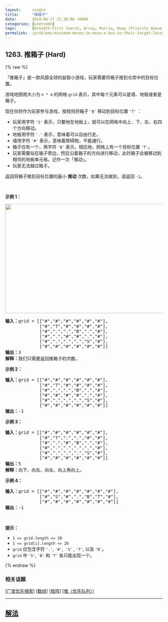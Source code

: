 ```yaml
---
layout:     single
title:      "推箱子"
date:       2019-06-17 21:30:00 +0800
categories: [Leetcode]
tags:       [Breadth-First Search, Array, Matrix, Heap (Priority Queue)]
permalink:  /problems/minimum-moves-to-move-a-box-to-their-target-location/
---
```


## 1263. 推箱子 (Hard)

{% raw %}

<p>「推箱子」是一款风靡全球的益智小游戏，玩家需要将箱子推到仓库中的目标位置。</p>

<p>游戏地图用大小为 <code>n * m</code> 的网格 <code>grid</code> 表示，其中每个元素可以是墙、地板或者是箱子。</p>

<p>现在你将作为玩家参与游戏，按规则将箱子&nbsp;<code>&#39;B&#39;</code>&nbsp;移动到目标位置&nbsp;<code>&#39;T&#39;</code> ：</p>

<ul>
	<li>玩家用字符&nbsp;<code>&#39;S&#39;</code>&nbsp;表示，只要他在地板上，就可以在网格中向上、下、左、右四个方向移动。</li>
	<li>地板用字符&nbsp;<code>&#39;.&#39;</code>&nbsp;表示，意味着可以自由行走。</li>
	<li>墙用字符&nbsp;<code>&#39;#&#39;</code>&nbsp;表示，意味着障碍物，不能通行。&nbsp;</li>
	<li>箱子仅有一个，用字符&nbsp;<code>&#39;B&#39;</code>&nbsp;表示。相应地，网格上有一个目标位置&nbsp;<code>&#39;T&#39;</code>。</li>
	<li>玩家需要站在箱子旁边，然后沿着箱子的方向进行移动，此时箱子会被移动到相邻的地板单元格。记作一次「推动」。</li>
	<li>玩家无法越过箱子。</li>
</ul>

<p>返回将箱子推到目标位置的最小 <strong>推动</strong> 次数，如果无法做到，请返回&nbsp;<code>-1</code>。</p>

<p>&nbsp;</p>

<p><strong>示例 1：</strong></p>

<p><strong><img alt="" src="https://assets.leetcode-cn.com/aliyun-lc-upload/uploads/2019/11/16/sample_1_1620.png" style="height: 349px; width: 520px;"></strong></p>

<pre><strong>输入：</strong>grid = [[&quot;#&quot;,&quot;#&quot;,&quot;#&quot;,&quot;#&quot;,&quot;#&quot;,&quot;#&quot;],
             [&quot;#&quot;,&quot;T&quot;,&quot;#&quot;,&quot;#&quot;,&quot;#&quot;,&quot;#&quot;],
&nbsp;            [&quot;#&quot;,&quot;.&quot;,&quot;.&quot;,&quot;B&quot;,&quot;.&quot;,&quot;#&quot;],
&nbsp;            [&quot;#&quot;,&quot;.&quot;,&quot;#&quot;,&quot;#&quot;,&quot;.&quot;,&quot;#&quot;],
&nbsp;            [&quot;#&quot;,&quot;.&quot;,&quot;.&quot;,&quot;.&quot;,&quot;S&quot;,&quot;#&quot;],
&nbsp;            [&quot;#&quot;,&quot;#&quot;,&quot;#&quot;,&quot;#&quot;,&quot;#&quot;,&quot;#&quot;]]
<strong>输出：</strong>3
<strong>解释：</strong>我们只需要返回推箱子的次数。</pre>

<p><strong>示例 2：</strong></p>

<pre><strong>输入：</strong>grid = [[&quot;#&quot;,&quot;#&quot;,&quot;#&quot;,&quot;#&quot;,&quot;#&quot;,&quot;#&quot;],
             [&quot;#&quot;,&quot;T&quot;,&quot;#&quot;,&quot;#&quot;,&quot;#&quot;,&quot;#&quot;],
&nbsp;            [&quot;#&quot;,&quot;.&quot;,&quot;.&quot;,&quot;B&quot;,&quot;.&quot;,&quot;#&quot;],
&nbsp;            [&quot;#&quot;,&quot;#&quot;,&quot;#&quot;,&quot;#&quot;,&quot;.&quot;,&quot;#&quot;],
&nbsp;            [&quot;#&quot;,&quot;.&quot;,&quot;.&quot;,&quot;.&quot;,&quot;S&quot;,&quot;#&quot;],
&nbsp;            [&quot;#&quot;,&quot;#&quot;,&quot;#&quot;,&quot;#&quot;,&quot;#&quot;,&quot;#&quot;]]
<strong>输出：</strong>-1
</pre>

<p><strong>示例 3：</strong></p>

<pre><strong>输入：</strong>grid = [[&quot;#&quot;,&quot;#&quot;,&quot;#&quot;,&quot;#&quot;,&quot;#&quot;,&quot;#&quot;],
&nbsp;            [&quot;#&quot;,&quot;T&quot;,&quot;.&quot;,&quot;.&quot;,&quot;#&quot;,&quot;#&quot;],
&nbsp;            [&quot;#&quot;,&quot;.&quot;,&quot;#&quot;,&quot;B&quot;,&quot;.&quot;,&quot;#&quot;],
&nbsp;            [&quot;#&quot;,&quot;.&quot;,&quot;.&quot;,&quot;.&quot;,&quot;.&quot;,&quot;#&quot;],
&nbsp;            [&quot;#&quot;,&quot;.&quot;,&quot;.&quot;,&quot;.&quot;,&quot;S&quot;,&quot;#&quot;],
&nbsp;            [&quot;#&quot;,&quot;#&quot;,&quot;#&quot;,&quot;#&quot;,&quot;#&quot;,&quot;#&quot;]]
<strong>输出：</strong>5
<strong>解释：</strong>向下、向左、向左、向上再向上。
</pre>

<p><strong>示例 4：</strong></p>

<pre><strong>输入：</strong>grid = [[&quot;#&quot;,&quot;#&quot;,&quot;#&quot;,&quot;#&quot;,&quot;#&quot;,&quot;#&quot;,&quot;#&quot;],
&nbsp;            [&quot;#&quot;,&quot;S&quot;,&quot;#&quot;,&quot;.&quot;,&quot;B&quot;,&quot;T&quot;,&quot;#&quot;],
&nbsp;            [&quot;#&quot;,&quot;#&quot;,&quot;#&quot;,&quot;#&quot;,&quot;#&quot;,&quot;#&quot;,&quot;#&quot;]]
<strong>输出：</strong>-1
</pre>

<p>&nbsp;</p>

<p><strong>提示：</strong></p>

<ul>
	<li><code>1 &lt;= grid.length &lt;= 20</code></li>
	<li><code>1 &lt;= grid[i].length &lt;= 20</code></li>
	<li><code>grid</code> 仅包含字符&nbsp;<code>&#39;.&#39;</code>, <code>&#39;#&#39;</code>,&nbsp; <code>&#39;S&#39;</code> , <code>&#39;T&#39;</code>, 以及&nbsp;<code>&#39;B&#39;</code>。</li>
	<li><code>grid</code>&nbsp;中&nbsp;<code>&#39;S&#39;</code>, <code>&#39;B&#39;</code>&nbsp;和&nbsp;<code>&#39;T&#39;</code>&nbsp;各只能出现一个。</li>
</ul>

{% endraw %}

### 相关话题
  [[广度优先搜索](https://github.com/awesee/leetcode/tree/main/tag/breadth-first-search/README.md)]
  [[数组](https://github.com/awesee/leetcode/tree/main/tag/array/README.md)]
  [[矩阵](https://github.com/awesee/leetcode/tree/main/tag/matrix/README.md)]
  [[堆（优先队列）](https://github.com/awesee/leetcode/tree/main/tag/heap-priority-queue/README.md)]

---

## [解法](https://github.com/awesee/leetcode/tree/main/problems/minimum-moves-to-move-a-box-to-their-target-location)
